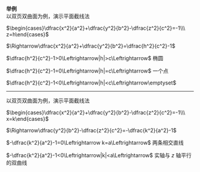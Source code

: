 **举例**  
以双页双曲面为例，演示平面截线法  
  
$\begin{cases}\dfrac{x^2}{a^2}+\dfrac{y^2}{b^2}-\dfrac{z^2}{c^2}=-1\\\ z=h\end{cases}$  
  
$\Rightarrow\dfrac{x^2}{a^2}+\dfrac{y^2}{b^2}=\dfrac{h^2}{c^2}-1$  
  
$\dfrac{h^2}{c^2}-1>0\Leftrightarrow|h|>c\Leftrightarrow$ 椭圆  
  
$\dfrac{h^2}{c^2}-1=0\Leftrightarrow|h|=c\Leftrightarrow$ 一个点  
  
$\dfrac{h^2}{c^2}-1<0\Leftrightarrow|h|<c\Leftrightarrow\emptyset$  
  
---  
以双页双曲面为例，演示平面截线法  
  
$\begin{cases}\dfrac{x^2}{a^2}+\dfrac{y^2}{b^2}-\dfrac{z^2}{c^2}=-1\\\ x=k\end{cases}$  
  
$\Rightarrow\dfrac{y^2}{b^2}-\dfrac{z^2}{c^2}=-\dfrac{k^2}{a^2}-1$  
  
$-\dfrac{k^2}{a^2}-1=0\Leftrightarrow k=a\Leftrightarrow$ 两条相交直线  
  
$-\dfrac{k^2}{a^2}-1<0\Leftrightarrow|k|<a\Leftrightarrow$ 实轴与 $z$ 轴平行的双曲线  
